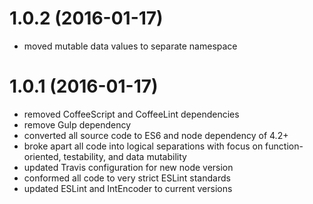 # 1.0.2 (2016-01-17)

* moved mutable data values to separate namespace


# 1.0.1 (2016-01-17)

* removed CoffeeScript and CoffeeLint dependencies
* remove Gulp dependency
* converted all source code to ES6 and node dependency of 4.2+
* broke apart all code into logical separations with focus on function-oriented, testability, and data mutability
* updated Travis configuration for new node version
* conformed all code to very strict ESLint standards
* updated ESLint and IntEncoder to current versions

